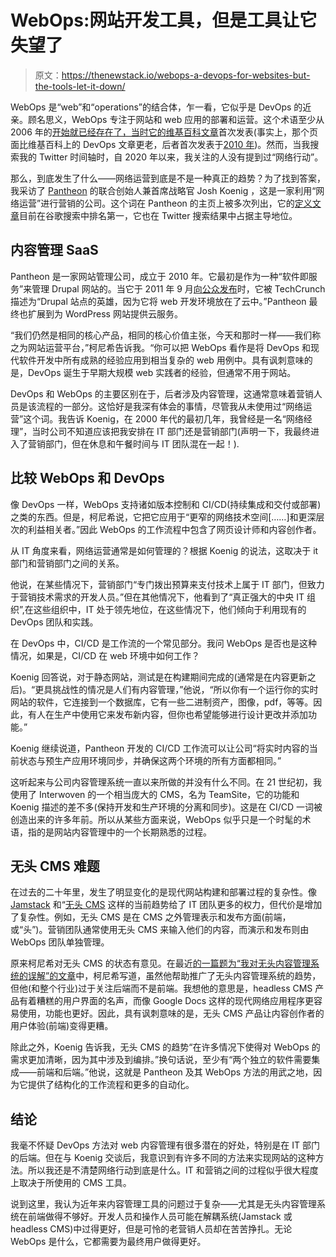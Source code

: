 # WebOps:网站开发工具，但是工具让它失望了

> 原文：<https://thenewstack.io/webops-a-devops-for-websites-but-the-tools-let-it-down/>

WebOps 是“web”和“operations”的结合体，乍一看，它似乎是 DevOps 的近亲。顾名思义，WebOps 专注于网站和 web 应用的部署和运营。这个术语至少从 2006 年的[开始就已经存在了，当时它的](https://en.wikipedia.org/w/index.php?title=Web_operations&oldid=73050269)[维基百科文章](https://en.wikipedia.org/wiki/Web_operations)首次发表(事实上，那个页面比维基百科上的 DevOps 文章更老，后者首次发表于[2010 年](https://en.wikipedia.org/w/index.php?title=DevOps&oldid=364345787))。然而，当我搜索我的 Twitter 时间轴时，自 2020 年以来，我关注的人没有提到过“网络行动”。

那么，到底发生了什么——网络运营到底是不是一种真正的趋势？为了找到答案，我采访了 [Pantheon](https://pantheon.io/) 的联合创始人兼首席战略官 Josh Koenig ，这是一家利用“网络运营”进行营销的公司。这个词在 Pantheon 的主页上被多次列出，它的[定义文章](https://pantheon.io/webops)目前在谷歌搜索中排名第一，它也在 Twitter 搜索结果中占据主导地位。

## 内容管理 SaaS

Pantheon 是一家网站管理公司，成立于 2010 年。它最初是作为一种“软件即服务”来管理 Drupal 网站的。当它于 2011 年 9 月[向公众发布](https://techcrunch.com/2011/09/30/pantheon/)时，它被 TechCrunch 描述为“Drupal 站点的英雄，因为它将 web 开发环境放在了云中。”Pantheon 最终也扩展到为 WordPress 网站提供云服务。

“我们仍然是相同的核心产品，相同的核心价值主张，今天和那时一样——我们称之为网站运营平台，”柯尼希告诉我。“你可以把 WebOps 看作是将 DevOps 和现代软件开发中所有成熟的经验应用到相当复杂的 web 用例中。具有讽刺意味的是，DevOps 诞生于早期大规模 web 实践者的经验，但通常不用于网站。

DevOps 和 WebOps 的主要区别在于，后者涉及内容管理，这通常意味着营销人员是该流程的一部分。这恰好是我深有体会的事情，尽管我从未使用过“网络运营”这个词。我告诉 Koenig，在 2000 年代的最初几年，我曾经是一名“网络经理”，当时公司不知道应该把我安排在 IT 部门还是营销部门(声明一下，我最终进入了营销部门，但在休息和午餐时间与 IT 团队混在一起！).

## 比较 WebOps 和 DevOps

像 DevOps 一样，WebOps 支持诸如版本控制和 CI/CD(持续集成和交付或部署)之类的东西。但是，柯尼希说，它把它应用于“更窄的网络技术空间[……]和更深层次的利益相关者。”因此 WebOps 的工作流程中包含了网页设计师和内容创作者。

从 IT 角度来看，网络运营通常是如何管理的？根据 Koenig 的说法，这取决于 it 部门和营销部门之间的关系。

他说，在某些情况下，营销部门“专门拨出预算来支付技术上属于 IT 部门，但致力于营销技术需求的开发人员。”但在其他情况下，他看到了“真正强大的中央 IT 组织”,在这些组织中，IT 处于领先地位，在这些情况下，他们倾向于利用现有的 DevOps 团队和实践。

在 DevOps 中，CI/CD 是工作流的一个常见部分。我问 WebOps 是否也是这种情况，如果是，CI/CD 在 web 环境中如何工作？

Koenig 回答说，对于静态网站，测试是在构建期间完成的(通常是在内容更新之后)。“更具挑战性的情况是人们有内容管理，”他说，“所以你有一个运行你的实时网站的软件，它连接到一个数据库，它有一些二进制资产，图像，pdf，等等。因此，有人在生产中使用它来发布新内容，但你也希望能够进行设计更改并添加功能。”

Koenig 继续说道，Pantheon 开发的 CI/CD 工作流可以让公司“将实时内容的当前状态与预生产应用环境同步，并确保这两个环境的所有方面都相同。”

这听起来与公司内容管理系统一直以来所做的并没有什么不同。在 21 世纪初，我使用了 Interwoven 的一个相当庞大的 CMS，名为 TeamSite，它的功能和 Koenig 描述的差不多(保持开发和生产环境的分离和同步)。这是在 CI/CD 一词被创造出来的许多年前。所以从某些方面来说，WebOps 似乎只是一个时髦的术语，指的是网站内容管理中的一个长期熟悉的过程。

## 无头 CMS 难题

在过去的二十年里，发生了明显变化的是现代网站构建和部署过程的复杂性。像 [Jamstack](https://thenewstack.io/why-netlify-is-tech-agnostic-and-its-role-in-jamstack-development/) 和“[无头 CMS](https://thenewstack.io/why-decoupled-architectures-now-make-sense-for-wordpress/) 这样的当前趋势给了 IT 团队更多的权力，但代价是增加了复杂性。例如，无头 CMS 是在 CMS 之外管理表示和发布方面(前端，或“头”)。营销团队通常使用无头 CMS 来输入他们的内容，而演示和发布则由 WebOps 团队单独管理。

原来柯尼希对无头 CMS 的状态有意见。在最近[的一篇题为“我对无头内容管理系统的误解”的文章](https://www.forbes.com/sites/forbestechcouncil/2022/06/17/what-i-got-wrong-about-the-headless-cms/?sh=1adca5882535)中，柯尼希写道，虽然他帮助推广了无头内容管理系统的趋势，但他(和整个行业)过于关注后端而不是前端。我想他的意思是，headless CMS 产品有着糟糕的用户界面的名声，而像 Google Docs 这样的现代网络应用程序更容易使用，功能也更好。因此，具有讽刺意味的是，无头 CMS 产品让内容创作者的用户体验(前端)变得更糟。

除此之外，Koenig 告诉我，无头 CMS 的趋势“在许多情况下使得对 WebOps 的需求更加清晰，因为其中涉及到编排。”换句话说，至少有“两个独立的软件需要集成——前端和后端。”他说，这就是 Pantheon 及其 WebOps 方法的用武之地，因为它提供了结构化的工作流程和更多的自动化。

## 结论

我毫不怀疑 DevOps 方法对 web 内容管理有很多潜在的好处，特别是在 IT 部门的后端。但在与 Koenig 交谈后，我意识到有许多不同的方法来实现网站的这种方法。所以我还是不清楚网络行动到底是什么。IT 和营销之间的过程似乎很大程度上取决于所使用的 CMS 工具。

说到这里，我认为近年来内容管理工具的问题过于复杂——尤其是无头内容管理系统在前端做得不够好。开发人员和操作人员可能在解耦系统(Jamstack 或 headless CMS)中过得更好，但是可怜的老营销人员却在苦苦挣扎。无论 WebOps 是什么，它都需要为最终用户做得更好。

<svg xmlns:xlink="http://www.w3.org/1999/xlink" viewBox="0 0 68 31" version="1.1"><title>Group</title> <desc>Created with Sketch.</desc></svg>
